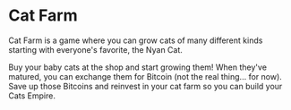 # Cat Farm

Cat Farm is a game where you can grow cats of many different kinds starting with everyone's favorite, the Nyan Cat.

Buy your baby cats at the shop and start growing them! When they've matured, you can exchange them for Bitcoin (not the real thing... for now). Save up those Bitcoins and reinvest in your cat farm so you can build your Cats Empire.
